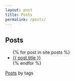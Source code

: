 ```yaml
---
layout: post
title: Posts
permalink: /posts/
---
```


## Posts

<ul>
  {% for post in site.posts %}
    <li>
      <a href="{{ post.url }}">{{ post.title }}</a>
    </li>
  {% endfor %}
</ul>


[Posts](../posts-by-tags/) by tags
